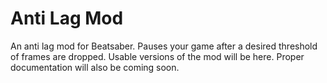 # Anti Lag Mod
An anti lag mod for Beatsaber. Pauses your game after a desired threshold of frames are dropped.  Usable versions of the mod will be here. Proper documentation will also be coming soon.
